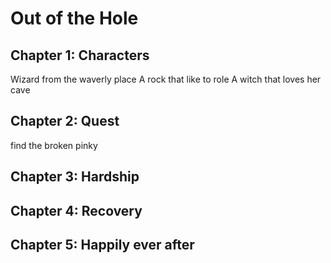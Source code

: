 # Out of the Hole

## Chapter 1: Characters

Wizard from the waverly place
A rock that like to role
A witch that loves her cave

## Chapter 2: Quest
 find the broken pinky 

## Chapter 3: Hardship


## Chapter 4: Recovery


## Chapter 5: Happily ever after

